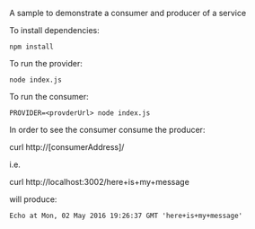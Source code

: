 A sample to demonstrate a consumer and producer of a service

To install dependencies:

`npm install`

To run the provider:

`node index.js`

To run the consumer:

`PROVIDER=<provderUrl> node index.js`

In order to see the consumer consume the producer:

curl http://[consumerAddress]/<message to echo>

i.e.

curl http://localhost:3002/here+is+my+message

will produce:

```
Echo at Mon, 02 May 2016 19:26:37 GMT 'here+is+my+message'
```

